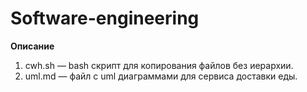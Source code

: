 # Software-engineering

__Описание__
1. cwh.sh — bash скрипт для копирования файлов без иерархии.
2. uml.md — файл с uml диаграммами для сервиса доставки еды.
